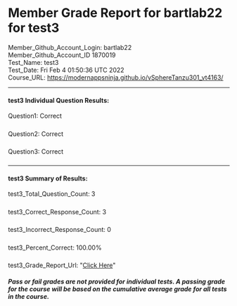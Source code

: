 # Member Grade Report for bartlab22 for test3  
   
Member_Github_Account_Login: bartlab22  
Member_Github_Account_ID 1870019  
Test_Name: test3  
Test_Date: Fri Feb  4 01:50:36 UTC 2022  
Course_URL: https://modernappsninja.github.io/vSphereTanzu301_vt4163/  
   
---  
#### test3 Individual Question Results:  
Question1: Correct  
#####  
Question2: Correct  
#####  
Question3: Correct  
#####  
---  
#### test3 Summary of Results:  
test3_Total_Question_Count: 3  
#####  
test3_Correct_Response_Count: 3  
#####  
test3_Incorrect_Response_Count: 0  
#####  
test3_Percent_Correct: 100.00%  
#####  
test3_Grade_Report_Url: "[Click Here](https://github.com/modernappsninjas/bartlab22/blob/main/static/userdata/courses/vSphereTanzu301_vt4163/grade_report.pr412.test3.md)"
##### Pass or fail grades are not provided for individual tests. A passing grade for the course will be based on the cumulative average grade for all tests in the course.  
